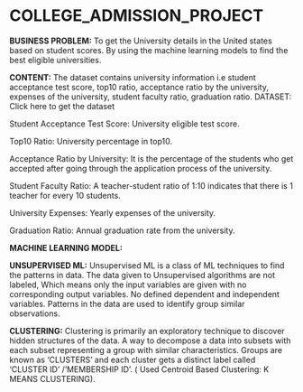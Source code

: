 # COLLEGE_ADMISSION_PROJECT

**BUSINESS PROBLEM:** To get the University details in the United states based on student scores. By using the machine learning models to find the best eligible universities.


**CONTENT:**
The dataset contains university information i.e student acceptance test score, top10 ratio, acceptance ratio by the university, expenses of the university, student faculty ratio, graduation ratio.
DATASET: Click here to get the dataset


Student Acceptance Test Score: University eligible test score.

Top10 Ratio: University percentage in top10.

Acceptance Ratio by University: It is the percentage of the students who get accepted after going through the application process of the university.

Student Faculty Ratio: A teacher-student ratio of 1:10 indicates that there is 1 teacher for every 10 students.

University Expenses: Yearly expenses of the university.

Graduation Ratio: Annual graduation rate from the university.



**MACHINE LEARNING MODEL:**

**UNSUPERVISED ML:** Unsupervised ML is a class of ML techniques to find the patterns in data.
The data given to Unsupervised algorithms are not labeled, Which means only the input variables are given with no corresponding output variables.
No defined dependent and independent variables. Patterns in the data are used to identify group similar observations.

**CLUSTERING:** Clustering is primarily an exploratory technique to discover hidden structures of the data. A way to decompose a data into subsets with each subset representing a group with similar characteristics. Groups are known as ‘CLUSTERS’ and each cluster gets a distinct label called ‘CLUSTER ID’ /‘MEMBERSHIP ID’. ( Used Centroid Based Clustering: K MEANS CLUSTERING).

